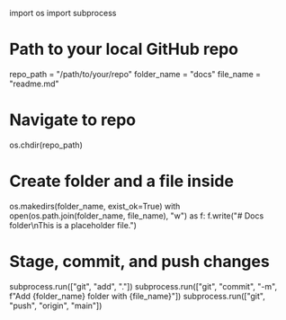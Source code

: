 import os
import subprocess

# Path to your local GitHub repo
repo_path = "/path/to/your/repo"
folder_name = "docs"
file_name = "readme.md"

# Navigate to repo
os.chdir(repo_path)

# Create folder and a file inside
os.makedirs(folder_name, exist_ok=True)
with open(os.path.join(folder_name, file_name), "w") as f:
    f.write("# Docs folder\nThis is a placeholder file.")

# Stage, commit, and push changes
subprocess.run(["git", "add", "."])
subprocess.run(["git", "commit", "-m", f"Add {folder_name} folder with {file_name}"])
subprocess.run(["git", "push", "origin", "main"])

